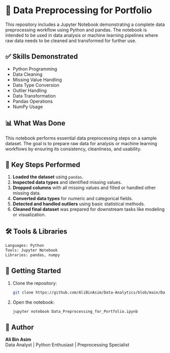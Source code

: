 
# 🧼 Data Preprocessing for Portfolio

This repository includes a Jupyter Notebook demonstrating a complete data preprocessing workflow using Python and pandas. The notebook is intended to be used in data analysis or machine learning pipelines where raw data needs to be cleaned and transformed for further use.

## ✅ Skills Demonstrated

- Python Programming
- Data Cleaning
- Missing Value Handling
- Data Type Conversion
- Outlier Handling
- Data Transformation
- Pandas Operations
- NumPy Usage

## 📊 What Was Done


This notebook performs essential data preprocessing steps on a sample dataset. The goal is to prepare raw data for analysis or machine learning workflows by ensuring its consistency, cleanliness, and usability.

## 📝 Key Steps Performed

1. **Loaded the dataset** using `pandas`.
2. **Inspected data types** and identified missing values.
3. **Dropped columns** with all missing values and filled or handled other missing data.
4. **Converted data types** for numeric and categorical fields.
5. **Detected and handled outliers** using basic statistical methods.
6. **Cleaned final dataset** was prepared for downstream tasks like modeling or visualization.


## 🛠️ Tools & Libraries

```python
Languages: Python  
Tools: Jupyter Notebook  
Libraries: pandas, numpy
```



## 🚀 Getting Started

1. Clone the repository:
   ```bash
   git clone https://github.com/AliBinAsim/Data-Analytics/blob/main/Data%20Pre-processing%20Project/Data%20Preprocessing.ipynb
   ```
2. Open the notebook:
   ```bash
   jupyter notebook Data_Preprocessing_for_Portfolio.ipynb
   ```

## 👤 Author

**Ali Bin Asim**  
Data Analyst | Python Enthusiast | Preprocessing Specialist

